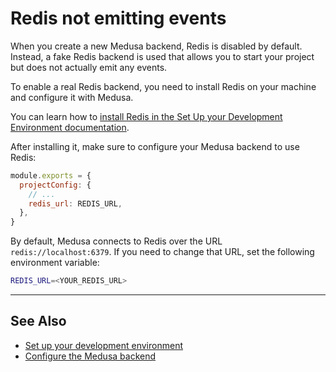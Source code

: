 # Redis not emitting events

When you create a new Medusa backend, Redis is disabled by default. Instead, a fake Redis backend is used that allows you to start your project but does not actually emit any events.

To enable a real Redis backend, you need to install Redis on your machine and configure it with Medusa.

You can learn how to [install Redis in the Set Up your Development Environment documentation](../development/backend/prepare-environment.mdx#redis).

After installing it, make sure to configure your Medusa backend to use Redis:

```jsx title=medusa-config.js
module.exports = {
  projectConfig: {
    // ...
    redis_url: REDIS_URL,
  },
}
```

By default, Medusa connects to Redis over the URL `redis://localhost:6379`. If you need to change that URL, set the following environment variable:

```bash
REDIS_URL=<YOUR_REDIS_URL>
```

---

## See Also

- [Set up your development environment](../development/backend/prepare-environment.mdx)
- [Configure the Medusa backend](../development/backend/configurations.md)
